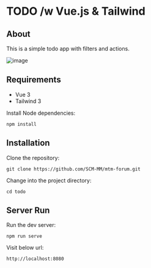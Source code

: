 # TODO /w Vue.js & Tailwind

## About
This is a simple todo app with filters and actions.

![image](https://github.com/pyaephyothet/to-do-vue-tailwind/assets/122725279/8f500ac9-cb6e-4352-8be1-712946b83373)


## Requirements
- Vue 3
- Tailwind 3


Install Node dependencies:
```
npm install
```

## Installation

Clone the repository:
```
git clone https://github.com/SCM-MM/mtm-forum.git
```

Change into the project directory:
```
cd todo
```

## Server Run

Run the dev server:
```
npm run serve
```

Visit below url:
```
http://localhost:8080
```

